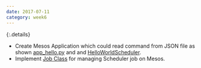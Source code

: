 ```yaml
---
date: 2017-07-11
category: week6
---
```

{:.details}
- Create Mesos Application which could read command from JSON file as shown [app_hello.py](https://github.com/JThanat/femto-mesos/blob/master/app_hello.py) and and [HelloWorldScheduler](https://github.com/JThanat/femto-mesos/blob/master/framework/framework.py).
- Implement [Job Class](https://github.com/JThanat/femto-mesos/blob/master/framework/job.py) for managing Scheduler job on Mesos.
